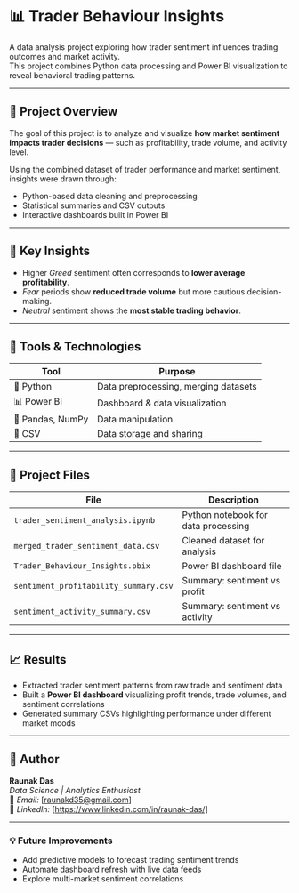 # 📊 Trader Behaviour Insights

A data analysis project exploring how trader sentiment influences trading outcomes and market activity.  
This project combines Python data processing and Power BI visualization to reveal behavioral trading patterns.

---

## 🚀 Project Overview
The goal of this project is to analyze and visualize **how market sentiment impacts trader decisions** — such as profitability, trade volume, and activity level.

Using the combined dataset of trader performance and market sentiment, insights were drawn through:
- Python-based data cleaning and preprocessing  
- Statistical summaries and CSV outputs  
- Interactive dashboards built in Power BI  

---

## 🧠 Key Insights
- Higher *Greed* sentiment often corresponds to **lower average profitability**.
- *Fear* periods show **reduced trade volume** but more cautious decision-making.
- *Neutral* sentiment shows the **most stable trading behavior**.

---

## 🧰 Tools & Technologies
| Tool | Purpose |
|------|----------|
| 🐍 Python | Data preprocessing, merging datasets |
| 📊 Power BI | Dashboard & data visualization |
| 📁 Pandas, NumPy | Data manipulation |
| 💾 CSV | Data storage and sharing |

---

## 📂 Project Files
| File | Description |
|------|-------------|
| `trader_sentiment_analysis.ipynb` | Python notebook for data processing |
| `merged_trader_sentiment_data.csv` | Cleaned dataset for analysis |
| `Trader_Behaviour_Insights.pbix` | Power BI dashboard file |
| `sentiment_profitability_summary.csv` | Summary: sentiment vs profit |
| `sentiment_activity_summary.csv` | Summary: sentiment vs activity |


---

## 📈 Results
- Extracted trader sentiment patterns from raw trade and sentiment data  
- Built a **Power BI dashboard** visualizing profit trends, trade volumes, and sentiment correlations  
- Generated summary CSVs highlighting performance under different market moods  

---

## 👤 Author
**Raunak Das**  
*Data Science | Analytics Enthusiast*  
📧 *Email:* [raunakd35@gmail.com]  
🔗 *LinkedIn:* [https://www.linkedin.com/in/raunak-das/]  

---

### 💡 Future Improvements
- Add predictive models to forecast trading sentiment trends  
- Automate dashboard refresh with live data feeds  
- Explore multi-market sentiment correlations
